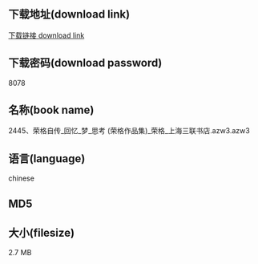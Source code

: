 ## 下载地址(download link)
[下载链接 download link](https://voluble-croquembouche-d321dc.netlify.app/?s=2445%E3%80%81%E8%8D%A3%E6%A0%BC%E8%87%AA%E4%BC%A0_%E5%9B%9E%E5%BF%86_%E6%A2%A6_%E6%80%9D%E8%80%83+%28%E8%8D%A3%E6%A0%BC%E4%BD%9C%E5%93%81%E9%9B%86%29_%E8%8D%A3%E6%A0%BC_%E4%B8%8A%E6%B5%B7%E4%B8%89%E8%81%94%E4%B9%A6%E5%BA%97.azw3)

## 下载密码(download password)
8078

## 名称(book name)
2445、荣格自传_回忆_梦_思考 (荣格作品集)_荣格_上海三联书店.azw3.azw3

## 语言(language)
chinese

## MD5


## 大小(filesize)
2.7 MB
